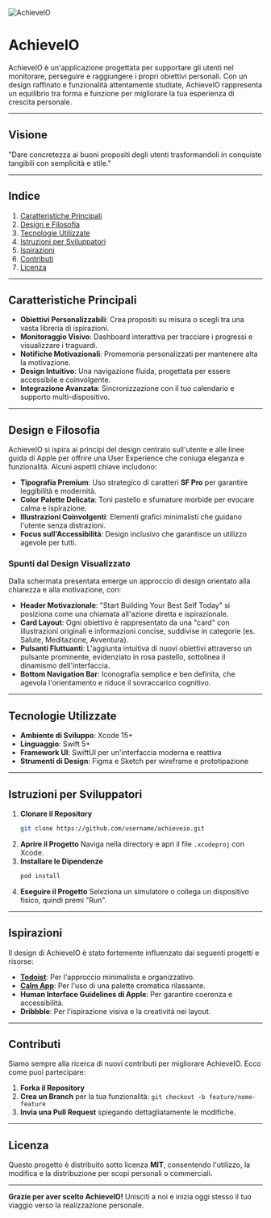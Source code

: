 
![AchieveIO](https://github.com/user-attachments/assets/df02766b-f1d6-4109-81c6-441abde2667e)

# AchieveIO

AchieveIO è un'applicazione progettata per supportare gli utenti nel monitorare, perseguire e raggiungere i propri obiettivi personali. Con un design raffinato e funzionalità attentamente studiate, AchieveIO rappresenta un equilibrio tra forma e funzione per migliorare la tua esperienza di crescita personale.

---

## **Visione**

"Dare concretezza ai buoni propositi degli utenti trasformandoli in conquiste tangibili con semplicità e stile."

---

## **Indice**

1. [Caratteristiche Principali](#caratteristiche-principali)
2. [Design e Filosofia](#design-e-filosofia)
3. [Tecnologie Utilizzate](#tecnologie-utilizzate)
4. [Istruzioni per Sviluppatori](#istruzioni-per-sviluppatori)
5. [Ispirazioni](#ispirazioni)
6. [Contributi](#contributi)
7. [Licenza](#licenza)

---

## **Caratteristiche Principali**

- **Obiettivi Personalizzabili**: Crea propositi su misura o scegli tra una vasta libreria di ispirazioni.
- **Monitoraggio Visivo**: Dashboard interattiva per tracciare i progressi e visualizzare i traguardi.
- **Notifiche Motivazionali**: Promemoria personalizzati per mantenere alta la motivazione.
- **Design Intuitivo**: Una navigazione fluida, progettata per essere accessibile e coinvolgente.
- **Integrazione Avanzata**: Sincronizzazione con il tuo calendario e supporto multi-dispositivo.

---

## **Design e Filosofia**

AchieveIO si ispira ai principi del design centrato sull'utente e alle linee guida di Apple per offrire una User Experience che coniuga eleganza e funzionalità. Alcuni aspetti chiave includono:

- **Tipografia Premium**: Uso strategico di caratteri **SF Pro** per garantire leggibilità e modernità.
- **Color Palette Delicata**: Toni pastello e sfumature morbide per evocare calma e ispirazione.
- **Illustrazioni Coinvolgenti**: Elementi grafici minimalisti che guidano l'utente senza distrazioni.
- **Focus sull'Accessibilità**: Design inclusivo che garantisce un utilizzo agevole per tutti.

### **Spunti dal Design Visualizzato**

Dalla schermata presentata emerge un approccio di design orientato alla chiarezza e alla motivazione, con:

- **Header Motivazionale**: "Start Building Your Best Self Today" si posiziona come una chiamata all'azione diretta e ispirazionale.
- **Card Layout**: Ogni obiettivo è rappresentato da una "card" con illustrazioni originali e informazioni concise, suddivise in categorie (es. Salute, Meditazione, Avventura).
- **Pulsanti Fluttuanti**: L'aggiunta intuitiva di nuovi obiettivi attraverso un pulsante prominente, evidenziato in rosa pastello, sottolinea il dinamismo dell'interfaccia.
- **Bottom Navigation Bar**: Iconografia semplice e ben definita, che agevola l'orientamento e riduce il sovraccarico cognitivo.

---

## **Tecnologie Utilizzate**

- **Ambiente di Sviluppo**: Xcode 15+
- **Linguaggio**: Swift 5+
- **Framework UI**: SwiftUI per un'interfaccia moderna e reattiva
- **Strumenti di Design**: Figma e Sketch per wireframe e prototipazione

---

## **Istruzioni per Sviluppatori**

1. **Clonare il Repository**
   ```bash
   git clone https://github.com/username/achieveio.git
   ```
2. **Aprire il Progetto**
   Naviga nella directory e apri il file `.xcodeproj` con Xcode.
3. **Installare le Dipendenze**
   ```bash
   pod install
   ```
4. **Eseguire il Progetto**
   Seleziona un simulatore o collega un dispositivo fisico, quindi premi "Run".

---

## **Ispirazioni**

Il design di AchieveIO è stato fortemente influenzato dai seguenti progetti e risorse:

- **[Todoist](https://todoist.com/)**: Per l'approccio minimalista e organizzativo.
- **[Calm App](https://calm.com/)**: Per l'uso di una palette cromatica rilassante.
- **Human Interface Guidelines di Apple**: Per garantire coerenza e accessibilità.
- **Dribbble**: Per l'ispirazione visiva e la creatività nei layout.

---

## **Contributi**

Siamo sempre alla ricerca di nuovi contributi per migliorare AchieveIO. Ecco come puoi partecipare:

1. **Forka il Repository**
2. **Crea un Branch** per la tua funzionalità: `git checkout -b feature/nome-feature`
3. **Invia una Pull Request** spiegando dettagliatamente le modifiche.

---

## **Licenza**

Questo progetto è distribuito sotto licenza **MIT**, consentendo l'utilizzo, la modifica e la distribuzione per scopi personali o commerciali.

---

**Grazie per aver scelto AchieveIO!** Unisciti a noi e inizia oggi stesso il tuo viaggio verso la realizzazione personale.

